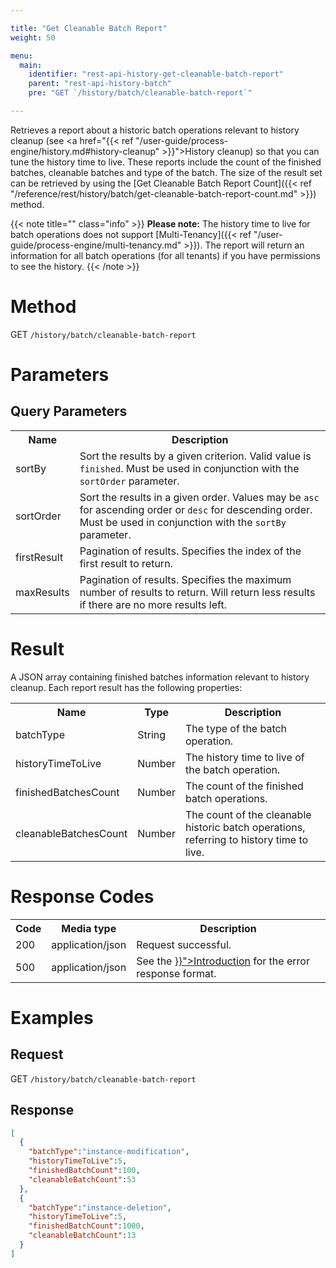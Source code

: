 ```yaml
---

title: "Get Cleanable Batch Report"
weight: 50

menu:
  main:
    identifier: "rest-api-history-get-cleanable-batch-report"
    parent: "rest-api-history-batch"
    pre: "GET `/history/batch/cleanable-batch-report`"

---
```


Retrieves a report about a historic batch operations relevant to history cleanup (see <a href="{{< ref "/user-guide/process-engine/history.md#history-cleanup" >}}">History cleanup</a>) so that you can tune the history time to live.
These reports include the count of the finished batches, cleanable batches and type of the batch.
The size of the result set can be retrieved by using the [Get Cleanable Batch Report Count]({{< ref "/reference/rest/history/batch/get-cleanable-batch-report-count.md" >}}) method.

{{< note title="" class="info" >}}
  **Please note:**
  The history time to live for batch operations does not support [Multi-Tenancy]({{< ref "/user-guide/process-engine/multi-tenancy.md" >}}).
The report will return an information for all batch operations (for all tenants) if you have permissions to see the history.
{{< /note >}}

# Method

GET `/history/batch/cleanable-batch-report`

# Parameters

## Query Parameters

<table class="table table-striped">
  <tr>
    <th>Name</th>
    <th>Description</th>
  </tr>
  <tr>
    <td>sortBy</td>
    <td>Sort the results by a given criterion. Valid value is <code>finished</code>.
    Must be used in conjunction with the <code>sortOrder</code> parameter.</td>
  </tr>
  <tr>
    <td>sortOrder</td>
    <td>Sort the results in a given order. Values may be <code>asc</code> for ascending order or <code>desc</code> for descending order.
    Must be used in conjunction with the <code>sortBy</code> parameter.</td>
  </tr>
  <tr>
    <td>firstResult</td>
    <td>Pagination of results. Specifies the index of the first result to return.</td>
  </tr>
  <tr>
    <td>maxResults</td>
    <td>Pagination of results. Specifies the maximum number of results to return. Will return less results if there are no more results left.</td>
  </tr>
</table>


# Result

A JSON array containing finished batches information relevant to history cleanup. Each report result has the following properties:

<table class="table table-striped">
  <tr>
    <th>Name</th>
    <th>Type</th>
    <th>Description</th>
  </tr>
  <tr>
    <td>batchType</td>
    <td>String</td>
    <td>The type of the batch operation.</td>
  </tr>
  <tr>
    <td>historyTimeToLive</td>
    <td>Number</td>
    <td>The history time to live of the batch operation.</td>
  </tr>
  <tr>
    <td>finishedBatchesCount</td>
    <td>Number</td>
    <td>The count of the finished batch operations.</td>
  </tr>
  <tr>
    <td>cleanableBatchesCount</td>
    <td>Number</td>
    <td>The count of the cleanable historic batch operations, referring to history time to live.</td>
  </tr>
</table>


# Response Codes

<table class="table table-striped">
  <tr>
    <th>Code</th>
    <th>Media type</th>
    <th>Description</th>
  </tr>
  <tr>
    <td>200</td>
    <td>application/json</td>
    <td>Request successful.</td>
  </tr>
  <tr>
    <td>500</td>
    <td>application/json</td>
    <td>See the <a href="{{< ref "/reference/rest/overview/_index.md#error-handling" >}}">Introduction</a> for the error response format.</td>
  </tr>
</table>

# Examples

## Request

GET `/history/batch/cleanable-batch-report`

## Response

```json
[
  {
    "batchType":"instance-modification",
    "historyTimeToLive":5,
    "finishedBatchCount":100,
    "cleanableBatchCount":53
  },
  {
    "batchType":"instance-deletion",
    "historyTimeToLive":5,
    "finishedBatchCount":1000,
    "cleanableBatchCount":13
  }
]
```
